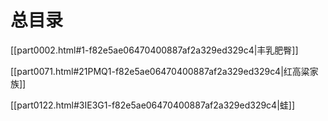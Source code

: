    

# 总目录

[[part0002.html#1-f82e5ae06470400887af2a329ed329c4\|丰乳肥臀]]

[[part0071.html#21PMQ1-f82e5ae06470400887af2a329ed329c4\|红高粱家族]]

[[part0122.html#3IE3G1-f82e5ae06470400887af2a329ed329c4\|蛙]]